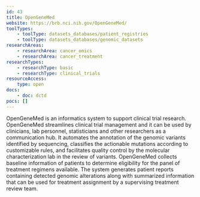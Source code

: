 ```yaml
---
id: 43
title: OpenGeneMed
website: https://brb.nci.nih.gov/OpenGeneMed/
toolTypes:
    - toolType: datasets_databases/patient_registries
    - toolType: datasets_databases/genomic_datasets
researchAreas:
    - researchArea: cancer_omics
    - researchArea: cancer_treatment
researchTypes:
    - researchType: basic
    - researchType: clinical_trials
resourceAccess:
    type: open
docs:
    - doc: dctd
pocs: []        
---
```

OpenGeneMed is an informatics system to support clinical trial research. OpenGeneMed streamlines clinical trial management and it can be used by clinicians, lab personnel, statisticians and other researchers as a communication hub. It automates the annotation of the genomic variants identified by sequencing, classifies the actionable mutations according to customizable rules, and facilitates quality control by the molecular characterization lab in the review of variants. OpenGeneMed collects baseline information of patients to determine eligibility for the panel of treatment regimens available. The system generates patient reports containing detected genomic alterations along with summarized information that can be used for treatment assignment by a supervising treatment review team. 
